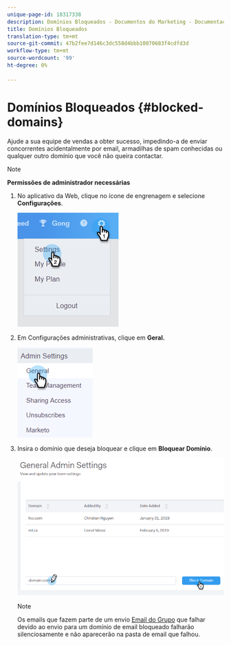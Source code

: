```yaml
---
unique-page-id: 18317338
description: Domínios Bloqueados - Documentos do Marketing - Documentação do Produto
title: Domínios Bloqueados
translation-type: tm+mt
source-git-commit: 47b2fee7d146c3dc558d4bbb10070683f4cdfd3d
workflow-type: tm+mt
source-wordcount: '99'
ht-degree: 0%

---
```



# Domínios Bloqueados {#blocked-domains}

Ajude a sua equipe de vendas a obter sucesso, impedindo-a de enviar concorrentes acidentalmente por email, armadilhas de spam conhecidas ou qualquer outro domínio que você não queira contactar.

>[!NOTE]
>
>**Permissões de administrador necessárias**

1. No aplicativo da Web, clique no ícone de engrenagem e selecione **Configurações**.

   ![](assets/one-3.png)

1. Em Configurações administrativas, clique em **Geral.**

   ![](assets/two-3.png)

1. Insira o domínio que deseja bloquear e clique em **Bloquear Domínio**.

   ![](assets/three-3.png)

   >[!NOTE]
   >
   >Os emails que fazem parte de um envio [Email do Grupo](http://docs.marketo.com/x/KAQ6Ag) que falhar devido ao envio para um domínio de email bloqueado falharão silenciosamente e não aparecerão na pasta de email que falhou.


